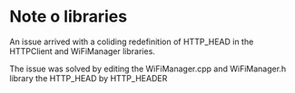# Note o libraries

An issue arrived with a coliding redefinition of HTTP_HEAD in the HTTPClient and WiFiManager libraries.

The issue was solved by editing the WiFiManager.cpp and WiFiManager.h library the HTTP_HEAD by HTTP_HEADER
